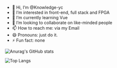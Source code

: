 - 👋 Hi, I’m @Knowledge-yc
- 👀 I’m interested in front-end, full stack and FPGA
- 🌱 I’m currently learning Vue
- 💞️ I’m looking to collaborate on like-minded people
- 📫 How to reach me: via my Email
- 😄 Pronouns: just do it.
- ⚡ Fun fact: none

<!-- GitHub 统计卡片 -->
![Anurag's GitHub stats](https://github-readme-stats.vercel.app/api?username=knowledge-yc)

<!-- GitHub 使用语言统计 -->
![Top Langs](https://github-readme-stats.vercel.app/api/top-langs/?username=knowledge-yc)

<!---
Knowledge-yc/Knowledge-yc is a ✨ special ✨ repository because its `README.md` (this file) appears on your GitHub profile.
You can click the Preview link to take a look at your changes.
--->

